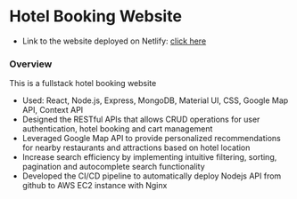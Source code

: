 # Hotel Booking Website
* Link to the website deployed on Netlify: [click here](https://fancy-arithmetic-872467.netlify.app/)

### Overview
This is a fullstack hotel booking website
* Used: React, Node.js, Express, MongoDB, Material UI, CSS, Google Map API, Context API
* Designed the RESTful APIs that allows CRUD operations for user authentication, hotel booking and cart management
* Leveraged Google Map API to provide personalized recommendations for nearby restaurants and attractions based on hotel location
* Increase search efficiency by implementing intuitive filtering, sorting, pagination and autocomplete search functionality
* Developed the CI/CD pipeline to automatically deploy Nodejs API from github to AWS EC2 instance with Nginx
